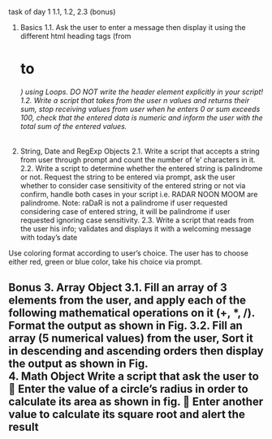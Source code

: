 task of day 1
1.1, 1.2, 
2.3 (bonus)
 1. Basics 
1.1. Ask the user to enter a message then display it using the different 
html heading tags (from <h1> to <h6>) using Loops. DO NOT write the 
header element explicitly in your script! 
1.2. Write a script that takes from the user n values and returns their 
sum, stop receiving values from user when he enters 0 or sum exceeds 
100, check that the entered data is numeric and inform the user with 
the total sum of the entered values. 
2. String, Date and RegExp Objects 
2.1. Write a script that accepts a string from user through prompt and 
count the number of ‘e’ characters in it. 
2.2. Write a script to determine whether the entered string is 
palindrome or not.  Request the string to be entered via prompt, ask the 
user whether to consider case sensitivity of the entered string or not via 
confirm, handle both cases in your script 
i.e. RADAR NOON MOOM are palindrome. 
Note: raDaR is not a palindrome if user requested considering case of 
entered string, it will be palindrome if user requested ignoring case 
sensitivity. 
2.3. Write a script that reads from the user his info; validates and 
displays it with a welcoming message with today’s date 
 
Use coloring format according to user’s choice. The user has to choose 
either red, green or blue color, take his choice via prompt. 
 
 
  
Bonus
3. Array Object 
3.1. Fill an array of 3 elements from the user, and apply each of the 
following mathematical operations on it (+, *, /).  
Format the output as shown in Fig. 
3.2. Fill an array (5 numerical values) from the user, Sort it in descending 
and ascending orders then display the output as shown in Fig.  
4. Math Object 
Write a script that ask the user to 
 Enter the value of a circle’s radius in order to calculate its area as 
shown in fig. 
 Enter another value to calculate its square root and alert the result 
-----------------------------------------------------------------------------------------------------------------------------------------------------------------------------------------------------
